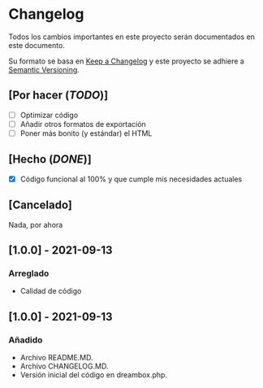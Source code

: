 # Changelog
Todos los cambios importantes en este proyecto serán documentados en este documento.

Su formato se basa en [Keep a Changelog](https://keepachangelog.com/en/1.0.0/) y este proyecto se adhiere a [Semantic Versioning](https://semver.org/spec/v2.0.0.html).

## [Por hacer (*TODO*)]
- [ ] Optimizar código
- [ ] Añadir otros formatos de exportación
- [ ] Poner más bonito (y estándar) el HTML

## [Hecho (*DONE*)]
- [x] Código funcional al 100% y que cumple mis necesidades actuales


## [Cancelado]
Nada, por ahora

## [1.0.0] - 2021-09-13
### Arreglado
- Calidad de código

## [1.0.0] - 2021-09-13
### Añadido
- Archivo README.MD.
- Archivo CHANGELOG.MD.
- Versión inicial del código en dreambox.php.
